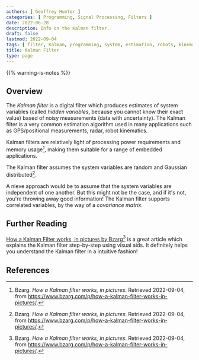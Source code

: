 ```yaml
---
authors: [ Geoffrey Hunter ]
categories: [ Programming, Signal Processing, Filters ]
date: 2022-06-28
description: Info on the Kalman filter.
draft: false
lastmod: 2022-09-04
tags: [ filter, Kalman, programming, system, estimation, robots, kinematics, GPS, GNSS, hidden variables, variables ]
title: Kalman Filter
type: page
---
```


{{% warning-is-notes %}}

## Overview

The _Kalman filter_ is a digital filter which produces estimates of system variables (called _hidden variables_, because you cannot know their exact value) based of noisy measurements (data with uncertainty). The Kalman filter is a very common estimation algorithm used in many applications such as GPS/positional measurements, radar, robot kinematics.

Kalman filters are relatively light of processing power requirements and memory usage[^bib-bzarg-kalman-filter-pictures], making them suitable for a range of embedded applications.

The Kalman filter assumes the system variables are random and Gaussian distributed[^bib-bzarg-kalman-filter-pictures].

A nieve approach would be to assume that the system variables are independent of one another. But this might not be the case, and if it's not, you're throwing away good information! The Kalman filter supports correlated variables, by the way of a _covariance matrix_. 

## Further Reading

[How a Kalman Filter works, in pictures by Bzarg](https://www.bzarg.com/p/how-a-kalman-filter-works-in-pictures/)[^bib-bzarg-kalman-filter-pictures] is a great article which explains the Kalman filter step-by-step using visual aids. It definitely helps you understand the Kalman filter in a intuitive fashion!

## References

[^bib-bzarg-kalman-filter-pictures]: Bzarg. _How a Kalman filter works, in pictures_. Retrieved 2022-09-04, from https://www.bzarg.com/p/how-a-kalman-filter-works-in-pictures/.
